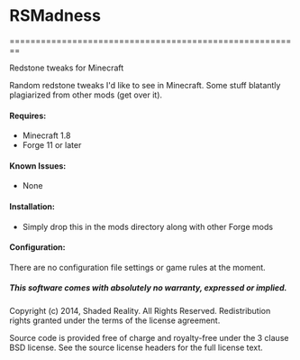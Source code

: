 # RSMadness
========================================================

Redstone tweaks for Minecraft

Random redstone tweaks I'd like to see in Minecraft. Some stuff blatantly plagiarized from other mods (get over it).

#### Requires:
- Minecraft 1.8
- Forge 11 or later


#### Known Issues:
- None


#### Installation:
- Simply drop this in the mods directory along with other Forge mods


#### Configuration:
There are no configuration file settings or game rules at the moment.


##### This software comes with absolutely no warranty, expressed or implied.

Copyright (c) 2014, Shaded Reality. All Rights Reserved.
Redistribution rights granted under the terms of the license agreement.

Source code is provided free of charge and royalty-free under the 3 clause BSD license. See the source license headers for the full license text.
